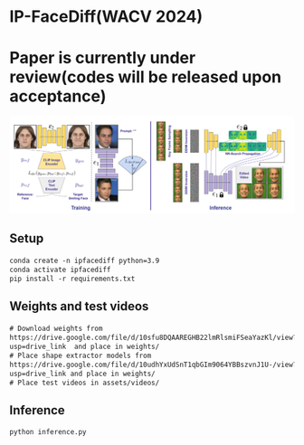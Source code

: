 # IP-FaceDiff(WACV 2024)
# Paper is currently under review(codes will be released upon acceptance)

![Overview](Videos/Videos/face_editing.png)

## Setup
```
conda create -n ipfacediff python=3.9
conda activate ipfacediff
pip install -r requirements.txt
```
## Weights and test videos
```
# Download weights from https://drive.google.com/file/d/10sfu8DQAAREGHB22lmRlsmiFSeaYazKl/view?usp=drive_link  and place in weights/
# Place shape extractor models from https://drive.google.com/file/d/10udhYxUdSnT1qbGIm9064YBBszvnJ1U-/view?usp=drive_link and place in weights/
# Place test videos in assets/videos/ 
```

## Inference
```
python inference.py

```
